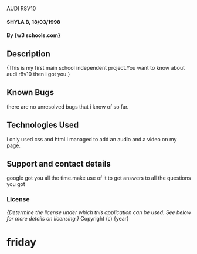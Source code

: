 AUDI R8V10
#### SHYLA B, 18/03/1998
#### By **{w3 schools.com}**
## Description
{This is my first main school independent project.You want to know about audi r8v10 then i got you.}

## Known Bugs
there are no unresolved bugs that i know of so far.
## Technologies Used
 i only used css and html.i managed to add an audio and a video on my page.
## Support and contact details
google got you all the time.make use of it to get answers to all the questions you got
### License
*{Determine the license under which this application can be used.  See below for more details on licensing.}*
Copyright (c) {year}
  

# friday
